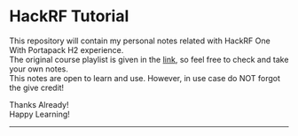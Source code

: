 # HackRF Tutorial

This repository will contain my personal notes related with HackRF One With Portapack H2 experience.<br>
The original course playlist is given in the [link](https://www.youtube.com/playlist?list=PLu0BPYzTjiHru1KmPThmbY-8rRm3EWvUQ), so feel free to check and take your own notes.<br>
This notes are open to learn and use. However, in use case do NOT forgot the give credit!

Thanks Already!<br>
Happy Learning!
<hr>
